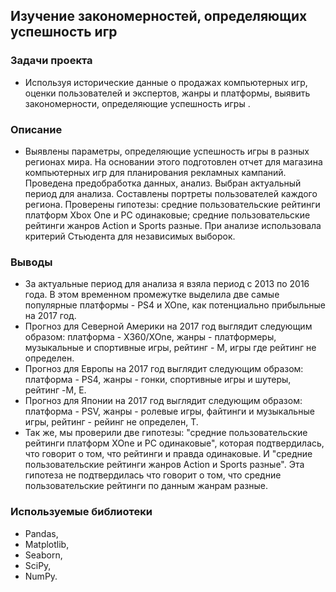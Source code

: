## Изучение закономерностей, определяющих успешность игр
### Задачи проекта 
- Используя исторические данные о продажах компьютерных игр, оценки пользователей и экспертов, жанры и платформы, выявить закономерности, определяющие успешность игры .
### Описание 
- Выявлены параметры, определяющие успешность игры в разных регионах мира. На основании этого подготовлен отчет для магазина компьютерных игр для планирования
рекламных кампаний. Проведена предобработка данных, анализ. Выбран актуальный период для анализа. Составлены портреты пользователей каждого региона. Проверены гипотезы: средние пользовательские рейтинги платформ Xbox One и PC одинаковые; средние пользовательские рейтинги жанров Action и Sports разные. При анализе использовала критерий Стьюдента для независимых выборок.
### Выводы
- За актуальные период для анализа я взяла период с 2013 по 2016 года. В этом временном промежутке выделила две самые популярные платформы - PS4 и XOne, как потенциально прибыльные на 2017 год.
- Прогноз для Северной Америки на 2017 год выглядит следующим образом: платформа - X360/XOne, жанры - платформеры, музыкальные и спортивные игры, рейтинг - M, игры где рейтинг не определен.
- Прогноз для Европы на 2017 год выглядит следующим образом: платформа - PS4, жанры - гонки, спортивные игры и шутеры, рейтинг -M, Е.
- Прогноз для Японии на 2017 год выглядит следующим образом: платформа - PSV, жанры - ролевые игры, файтинги и музыкальные игры, рейтинг - рейинг не определен, Т.
- Так же, мы проверили две гипотезы: "средние пользовательские рейтинги платформ XOne и PC одинаковые", которая подтвердилась, что говорит о том, что рейтинги и правда одинаковые. И "средние пользовательские рейтинги жанров Action и Sports разные". Эта гипотеза не подтвердилась что говорит о том, что средние пользовательские рейтинги по данным жанрам разные.
### Используемые библиотеки 
- Pandas, 
- Matplotlib, 
- Seaborn,
- SciPy,
- NumPy.
